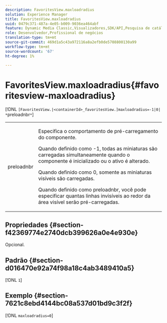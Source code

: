 ```yaml
---
description: FavoritesView.maxloadradius
solution: Experience Manager
title: FavoritesView.maxloadradius
uuid: 0479c371-487a-4e05-b009-9036ea464abf
feature: Dynamic Media Classic,Visualizadores,SDK/API,Pesquisa de catálogo eletrônico
role: Desenvolvedor,Profissional de negócios
translation-type: tm+mt
source-git-commit: 469d1a5c43a972116a8a2efb0de5708800130a99
workflow-type: tm+mt
source-wordcount: '67'
ht-degree: 1%

---
```



# FavoritesView.maxloadradius{#favoritesview-maxloadradius}

[!DNL `[FavoritesView.|<containerId>_favoritesView.]maxloadradius=-1|0| *`preloadnbr`*`]

<table id="table_2B109D2F91E64B5382B31921C3780FA5"> 
 <tbody> 
  <tr> 
   <td colname="col1"> <p><span class="codeph"><span class="varname"> preloadnbr</span></span> </p> </td> 
   <td colname="col2"> <p> Especifica o comportamento de pré-carregamento do componente. </p> <p>Quando definido como <span class="codeph"> -1</span>, todas as miniaturas são carregadas simultaneamente quando o componente é inicializado ou o ativo é alterado. </p> <p>Quando definido como <span class="codeph"> 0</span>, somente as miniaturas visíveis são carregadas. </p> <p> Quando definido como <span class="codeph"><span class="varname"> preloadnbr</span></span>, você pode especificar quantas linhas invisíveis ao redor da área visível serão pré-carregadas. </p> </td> 
  </tr> 
 </tbody> 
</table>

## Propriedades {#section-f42369774e2740dcb399626a0e4e930e}

Opcional.

## Padrão {#section-d016470e92a74f98a18c4ab3489410a5}

[!DNL `1`]

## Exemplo {#section-7621c8ebd4144bc08a537d01bd9c3f2f}

[!DNL `maxloadradius=0`]
